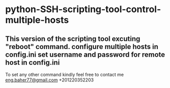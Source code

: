 # python-SSH-scripting-tool-control-multiple-hosts
This version of the scripting tool excuting "reboot" command.
configure multiple hosts in config.ini
set username and password for remote host in config.ini
--------------------------------------------------------------

To set any other command 
kindly feel free to contact me
eng.baher77@gmail.com
+201220352203
